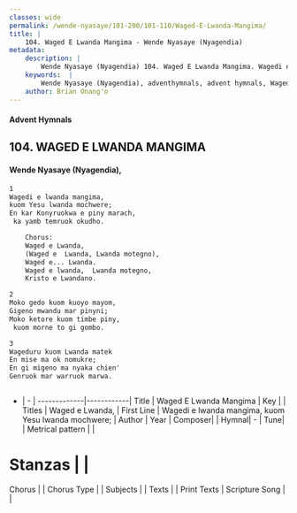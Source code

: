 ```yaml
---
classes: wide
permalink: /wende-nyasaye/101-200/101-110/Waged-E-Lwanda-Mangima/
title: |
    104. Waged E Lwanda Mangima - Wende Nyasaye (Nyagendia)
metadata:
    description: |
        Wende Nyasaye (Nyagendia) 104. Waged E Lwanda Mangima. Wagedi e lwanda mangima,  kuom Yesu lwanda mochwere; En kar Konyruokwa e piny marach,  ka yamb temruok okudho.  	Chorus: 	Waged e Lwanda,  	(Waged e  Lwanda, Lwanda motegno), 	Waged e... Lwanda. 	Waged e lwanda,  Lwanda motegno, 	Kristo e Lwandano.  
    keywords:  |
        Wende Nyasaye (Nyagendia), adventhymnals, advent hymnals, Waged E Lwanda Mangima, Wagedi e lwanda mangima,  kuom Yesu lwanda mochwere;. Waged e Lwanda, 
    author: Brian Onang'o
---
```


#### Advent Hymnals
## 104. WAGED E LWANDA MANGIMA
####  Wende Nyasaye (Nyagendia),

```txt
1
Wagedi e lwanda mangima, 
kuom Yesu lwanda mochwere;
En kar Konyruokwa e piny marach,
 ka yamb temruok okudho.

	Chorus:
	Waged e Lwanda, 
	(Waged e  Lwanda, Lwanda motegno),
	Waged e... Lwanda.
	Waged e lwanda,  Lwanda motegno,
	Kristo e Lwandano.

2
Moko gedo kuom kuoyo mayom, 
Gigeno mwandu mar pinyni;
Moko ketore kuom timbe piny,
 kuom morne to gi gombo.

3
Wageduru kuom Lwanda matek
En mise ma ok nomukre;
En gi migeno ma nyaka chien' 
Genruok mar warruok marwa.



```

- |   -  |
-------------|------------|
Title | Waged E Lwanda Mangima |
Key |  |
Titles | Waged e Lwanda,  |
First Line | Wagedi e lwanda mangima,  kuom Yesu lwanda mochwere; |
Author | 
Year | 
Composer| |
Hymnal|  - |
Tune|  |
Metrical pattern | |
# Stanzas |  |
Chorus |  |
Chorus Type |  |
Subjects | |
Texts |  |
Print Texts | 
Scripture Song |  |
    
